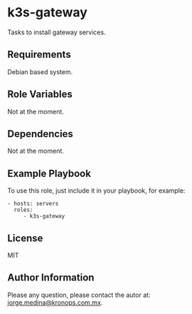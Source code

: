 k3s-gateway
===========

Tasks to install gateway services.

Requirements
------------

Debian based system.

Role Variables
--------------

Not at the moment.

Dependencies
------------

Not at the moment.

Example Playbook
----------------

To use this role, just include it in your playbook, for example:

    - hosts: servers
      roles:
         - k3s-gateway

License
-------

MIT

Author Information
------------------

Please any question, please contact the autor at: jorge.medina@kronops.com.mx.
